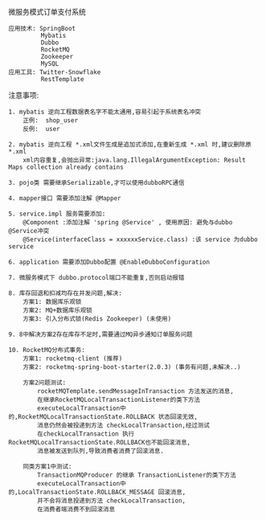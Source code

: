 微服务模式订单支付系统

    应用技术: SpringBoot
             Mybatis
             Dubbo
             RocketMQ
             Zookeeper
             MySQL
    应用工具: Twitter-Snowflake
             RestTemplate
             
注意事项:

    1. mybatis 逆向工程数据表名字不能太通用,容易引起于系统表名冲突
        正例:  shop_user
        反例:  user 
        
    2. mybatis 逆向工程 *.xml文件生成是追加式添加,在重新生成 *.xml 时,建议删除原 *.xml
        xml内容重复,会抛出异常:java.lang.IllegalArgumentException: Result Maps collection already contains
        
    3. pojo类 需要继承Serializable,才可以使用dubboRPC通信
    
    4. mapper接口 需要添加注解 @Mapper
     
    5. service.impl 服务需要添加:
        @Component :添加注解 'spring @Service' , 使用原因: 避免与dubbo @Service冲突
        @Service(interfaceClass = xxxxxxService.class) :该 service 为dubbo service
        
    6. application 需要添加Dubbo配置 @EnableDubboConfiguration
    
    7. 微服务模式下 dubbo.protocol端口不能重复,否则启动报错
    
    8. 库存回退和扣减均存在并发问题,解决:
        方案1: 数据库乐观锁
        方案2: MQ+数据库乐观锁
        方案3: 引入分布式锁(Redis Zookeeper) (未使用)
        
    9. 8中解决方案2存在库存不足时,需要通过MQ异步通知订单服务问题
    
    10. RocketMQ分布式事务:
        方案1: rocketmq-client (推荐)
        方案2: rocketmq-spring-boot-starter(2.0.3) (事务有问题,未解决..)
        
        方案2问题测试:
            rocketMQTemplate.sendMessageInTransaction 方法发送的消息,
            在继承RocketMQLocalTransactionListener的类下方法
            executeLocalTransaction中的,RocketMQLocalTransactionState.ROLLBACK 状态回滚无效,
            消息仍然会被投递到方法 checkLocalTransaction,经过测试
            在checkLocalTransaction 执行RocketMQLocalTransactionState.ROLLBACK也不能回滚消息,
            消息被发送到队列,导致消费者消费了回滚消息.
            
        同类方案1中测试:
            TransactionMQProducer 的继承 TransactionListener的类下方法
            executeLocalTransaction中的,LocalTransactionState.ROLLBACK_MESSAGE 回滚消息,
            并不会将消息投递到方法 checkLocalTransaction,
            在消费者端消费不到回滚消息
            
         
            
    
        